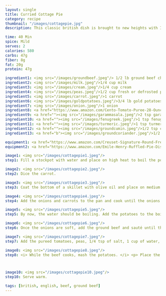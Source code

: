 ```yaml
---
layout: single
title: Curried Cottage Pie
category: recipe
thumbnail: "/images/cottagepie.jpg"
description: This classic british dish is brought to new heights with Indian spices. Onions, carrots, peas, tomatoes and beef are coated in aromatic Indian spices and topped with a potato crust.

time: 40 Min
spice: Mild
serves: 2
calories: 580
carbs: 47g
fiber: 8g
fat: 20g
protein: 47g

ingredient1: <img src="/images/groundbeef.jpeg"/> 1/2 lb ground beef chuck
ingredient2: <img src="/images/milk.jpeg"/>1/4 cup milk
ingredient3: <img src="/images/cream.jpeg"/>1/4 cup cream
ingredient4: <img src="/images/peas.jpeg"/>1/2 cup fresh or defrosted peas
ingredient5: <img src="/images/carrot.jpeg"/>1 carrot
ingredient6: <img src="/images/goldpotatoes.jpeg"/>3/4 lb gold potatoes
ingredient7: <img src="/images/onion.jpeg"/>1 onion
ingredient8: <a href="https://www.amazon.com/Cento-Tomato-Puree-28-Ounce-Cans/dp/B001SAWI38/ref=as_li_ss_tl?s=grocery&ie=UTF8&qid=1482333195&sr=1-3&keywords=cento+tomato&linkCode=ll1&tag=cilalime09-20&linkId=ccb14c2a0715f68ddd77ec1f32cb0670"><img src="/images/tomatopuree.jpeg"/>1 cup tomato puree</a>
ingredient9: <a href=""><img src="/images/garammasala.jpeg"/>2 tsp garam masala</a>
ingredient10: <a href=""><img src="/images/fenugreek.jpeg"/>1 tsp fenugreek</a>
ingredient11: <a href=""><img src="/images/turmeric.jpeg"/>1 tsp turmeric</a>
ingredient12: <a href=""><img src="/images/groundcumin.jpeg"/>1/2 tsp cumin</a>
ingredient13: <a href="b"><img src="/images/groundcoriander.jpeg"/>1/2 tsp coriander</a>

equipment1: <a href="https://www.amazon.com/Creuset-Signature-Round-French-Truffle/dp/B0076NOFSC/ref=as_li_ss_tl?s=kitchen&rps=1&ie=UTF8&qid=1481598867&sr=1-38&keywords=le+creuset&refinements=p_85:2470955011&th=1&linkCode=ll1&tag=cilalime09-20&linkId=9987204213f6c7ac4d1e12889972e623"><img src="/images/stockpot.jpeg"/>stockpot </a>
equipment2: <a href="https://www.amazon.com/Emile-Henry-Ruffled-Pie-Dish/dp/B00T4ANGGM/ref=as_li_ss_tl?rps=1&ie=UTF8&qid=1482369145&sr=8-16&keywords=emile+henry+baking+dish&refinements=p_85:2470955011&th=1&linkCode=ll1&tag=cilalime09-20&linkId=c5ed42d9b8321456f660c50b43419fe4"><img src="/images/piedish.jpeg"/>baking dish </a>

image1: <img src="/images/cottagepie1.jpeg"/>
step1: Fill a stockpot with water and place on high heat to boil the potatoes. <p>Dice the onion.</p>

image2: <img src="/images/cottagepie2.jpeg"/>
step2: Dice the carrot.

image3: <img src="/images/cottagepie3.jpeg"/>
step3: Coat the bottom of a skillet with olive oil and place on medium heat. Once the oil is hot add the garam masala, fenugreek, turmeric, cumin, and coriander. Toast the spices for 2 minutes.

image4: <img src="/images/cottagepie4.jpeg"/>
step4: Add the onions and carrots to the pan and cook until the onions have changed from opaque to translucent and have softened.

image5: <img src="/images/cottagepie5.jpeg"/>
step5: By now, the water should be boiling. Add the potatoes to the boiling water and cook for 20 minutes.

image6: <img src="/images/cottagepie6.jpeg"/>
step6: Once the onions are soft, add the ground beef and sauté until the beef has browned.

image7: <img src="/images/cottagepie7.jpeg"/>
step7: Add the pureed tomatoes, peas, 1/4 tsp of salt, 1 cup of water, and cook for 15 minutes. <p> Turn the broiler on. </p>

image8: <img src="/images/cottagepie8.jpeg"/>
step8: <i> While the beef cooks, mash the potatoes. </i> <p> Place the boiled potatoes in a bowl. Mash with a potato masher or the back of a fork. Add the milk, cream, and 1/4 tsp of salt to the potatoes and mix until creamy. </p>



image10: <img src="/images/cottagepie10.jpeg"/>
step10: Serve warm.

tags: [british, english, beef, ground beef]
---
```


